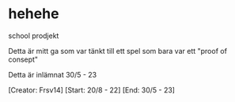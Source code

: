 # hehehe
 school prodjekt


Detta är mitt ga som var tänkt till ett spel som bara var ett "proof of consept"

Detta är inlämnat 30/5 - 23

[Creator: Frsv14]
[Start: 20/8 - 22]
[End: 30/5 - 23]